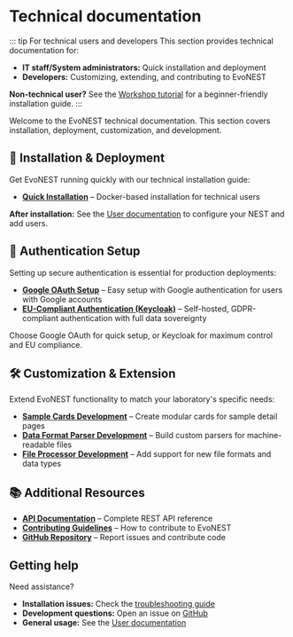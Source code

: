 # Technical documentation

::: tip For technical users and developers
This section provides technical documentation for:
- **IT staff/System administrators:** Quick installation and deployment
- **Developers:** Customizing, extending, and contributing to EvoNEST

**Non-technical user?** See the [Workshop tutorial](/tutorial/) for a beginner-friendly installation guide.
:::

Welcome to the EvoNEST technical documentation. This section covers installation, deployment, customization, and development.

## 🚀 Installation & Deployment

Get EvoNEST running quickly with our technical installation guide:

- **[Quick Installation](./installation.md)** – Docker-based installation for technical users

**After installation:** See the [User documentation](/user-docs/nest-setup) to configure your NEST and add users.

## 🔐 Authentication Setup

Setting up secure authentication is essential for production deployments:

- **[Google OAuth Setup](./auth-google.md)** – Easy setup with Google authentication for users with Google accounts
- **[EU-Compliant Authentication (Keycloak)](./auth-eu-compliant.md)** – Self-hosted, GDPR-compliant authentication with full data sovereignty

Choose Google OAuth for quick setup, or Keycloak for maximum control and EU compliance.

## 🛠️ Customization & Extension

Extend EvoNEST functionality to match your laboratory's specific needs:

- **[Sample Cards Development](./component-development.md)** – Create modular cards for sample detail pages
- **[Data Format Parser Development](./data-format-parser-development.md)** – Build custom parsers for machine-readable files
- **[File Processor Development](./file-processor-development.md)** – Add support for new file formats and data types

## 📚 Additional Resources

- **[API Documentation](/api-docs/)** – Complete REST API reference
- **[Contributing Guidelines](https://github.com/daniele-liprandi/EvoNEST-backbone/blob/main/CONTRIBUTING.md)** – How to contribute to EvoNEST
- **[GitHub Repository](https://github.com/daniele-liprandi/EvoNEST-backbone)** – Report issues and contribute code

## Getting help

Need assistance?

- **Installation issues:** Check the [troubleshooting guide](/tutorial/06-troubleshooting)
- **Development questions:** Open an issue on [GitHub](https://github.com/daniele-liprandi/EvoNEST-backbone/issues)
- **General usage:** See the [User documentation](/user-docs/)


